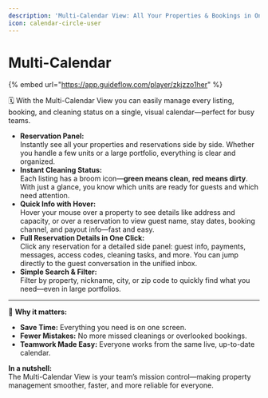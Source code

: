 ```yaml
---
description: 'Multi-Calendar View: All Your Properties & Bookings in One Place'
icon: calendar-circle-user
---
```


# Multi-Calendar

{% embed url="https://app.guideflow.com/player/zkjzzo1her" %}

🗓️ With the Multi-Calendar View you can easily manage every listing, booking, and cleaning status on a single, visual calendar—perfect for busy teams.

* **Reservation Panel:**\
  Instantly see all your properties and reservations side by side. Whether you handle a few units or a large portfolio, everything is clear and organized.
* **Instant Cleaning Status:**\
  Each listing has a broom icon—**green means clean**, **red means dirty**. With just a glance, you know which units are ready for guests and which need attention.
* **Quick Info with Hover:**\
  Hover your mouse over a property to see details like address and capacity, or over a reservation to view guest name, stay dates, booking channel, and payout info—fast and easy.
* **Full Reservation Details in One Click:**\
  Click any reservation for a detailed side panel: guest info, payments, messages, access codes, cleaning tasks, and more. You can jump directly to the guest conversation in the unified inbox.
* **Simple Search & Filter:**\
  Filter by property, nickname, city, or zip code to quickly find what you need—even in large portfolios.

***

🎯 **Why it matters:**

* **Save Time:** Everything you need is on one screen.
* **Fewer Mistakes:** No more missed cleanings or overlooked bookings.
* **Teamwork Made Easy:** Everyone works from the same live, up-to-date calendar.

**In a nutshell:**\
The Multi-Calendar View is your team’s mission control—making property management smoother, faster, and more reliable for everyone.
